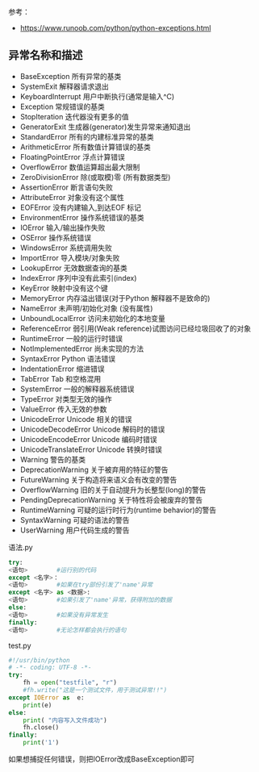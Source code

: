 参考：
- https://www.runoob.com/python/python-exceptions.html


## 异常名称和描述
- BaseException	所有异常的基类
- SystemExit	解释器请求退出
- KeyboardInterrupt	用户中断执行(通常是输入^C)
- Exception	常规错误的基类
- StopIteration	迭代器没有更多的值
- GeneratorExit	生成器(generator)发生异常来通知退出
- StandardError	所有的内建标准异常的基类
- ArithmeticError	所有数值计算错误的基类
- FloatingPointError	浮点计算错误
- OverflowError	数值运算超出最大限制
- ZeroDivisionError	除(或取模)零 (所有数据类型)
- AssertionError	断言语句失败
- AttributeError	对象没有这个属性
- EOFError	没有内建输入,到达EOF 标记
- EnvironmentError	操作系统错误的基类
- IOError	输入/输出操作失败
- OSError	操作系统错误
- WindowsError	系统调用失败
- ImportError	导入模块/对象失败
- LookupError	无效数据查询的基类
- IndexError	序列中没有此索引(index)
- KeyError	映射中没有这个键
- MemoryError	内存溢出错误(对于Python 解释器不是致命的)
- NameError	未声明/初始化对象 (没有属性)
- UnboundLocalError	访问未初始化的本地变量
- ReferenceError	弱引用(Weak reference)试图访问已经垃圾回收了的对象
- RuntimeError	一般的运行时错误
- NotImplementedError	尚未实现的方法
- SyntaxError	Python 语法错误
- IndentationError	缩进错误
- TabError	Tab 和空格混用
- SystemError	一般的解释器系统错误
- TypeError	对类型无效的操作
- ValueError	传入无效的参数
- UnicodeError	Unicode 相关的错误
- UnicodeDecodeError	Unicode 解码时的错误
- UnicodeEncodeError	Unicode 编码时错误
- UnicodeTranslateError	Unicode 转换时错误
- Warning	警告的基类
- DeprecationWarning	关于被弃用的特征的警告
- FutureWarning	关于构造将来语义会有改变的警告
- OverflowWarning	旧的关于自动提升为长整型(long)的警告
- PendingDeprecationWarning	关于特性将会被废弃的警告
- RuntimeWarning	可疑的运行时行为(runtime behavior)的警告
- SyntaxWarning	可疑的语法的警告
- UserWarning	用户代码生成的警告

语法.py
```python
try:
<语句>        #运行别的代码
except <名字>：
<语句>        #如果在try部份引发了'name'异常
except <名字> as <数据>:
<语句>        #如果引发了'name'异常，获得附加的数据
else:
<语句>        #如果没有异常发生
finally:
<语句>        #无论怎样都会执行的语句
```

test.py
```python
#!/usr/bin/python
# -*- coding: UTF-8 -*-
try:
    fh = open("testfile", "r")
    #fh.write("这是一个测试文件，用于测试异常!!")
except IOError as  e:
    print(e)
else:
    print( "内容写入文件成功")
    fh.close()
finally:
	print('1')

```


如果想捕捉任何错误，则把IOError改成BaseException即可